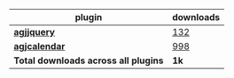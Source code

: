 plugin|downloads
------|----------
[**agjjquery**](https://www.npmjs.com/package/agjjquery)|[132](https://www.npmjs.com/package/agjjquery)
[**agjcalendar**](https://www.npmjs.com/package/agjcalendar)|[998](https://www.npmjs.com/package/agjcalendar)
**Total downloads across all plugins**|**1k**
